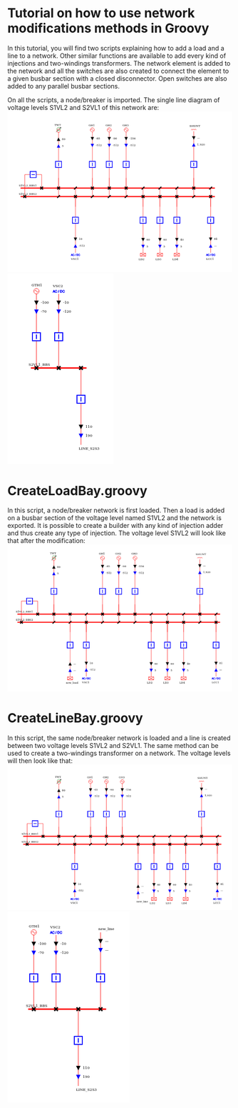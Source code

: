 # Tutorial on how to use network modifications methods in Groovy

In this tutorial, you will find two scripts explaining how to add a load and a line to a network.
Other similar functions are available to add every kind of injections and two-windings transformers.
The network element is added to the network and all the switches are also created to connect the element 
to a given busbar section with a closed disconnector. Open switches are also added to any parallel busbar sections.

On all the scripts, a node/breaker is imported. The single line diagram of voltage levels S1VL2 and S2VL1 of this network are:
![](.github/nb_network_s1vl2.png "S1VL2")
![](.github/nb_network_s2vl1.png "S2VL1")
# CreateLoadBay.groovy
In this script, a node/breaker network is first loaded. Then a load is added on a busbar section of the voltage level named S1VL2 and the network is exported.
It is possible to create a builder with any kind of injection adder and thus create any type of injection.
The voltage level S1VL2 will look like that after the modification:
![](.github/nb_network_with_load.png "S2VL1 with new load")
# CreateLineBay.groovy
In this script, the same node/breaker network is loaded and a line is created between two voltage levels S1VL2 and S2VL1.
The same method can be used to create a two-windings transformer on a network.
The voltage levels will then look like that:
![](.github/nb_network_with_new_line_S1VL2.png "S1VL2 with new line")
![](.github/nb_network_with_new_line_s2vl1.png "S2VL1 with new line")